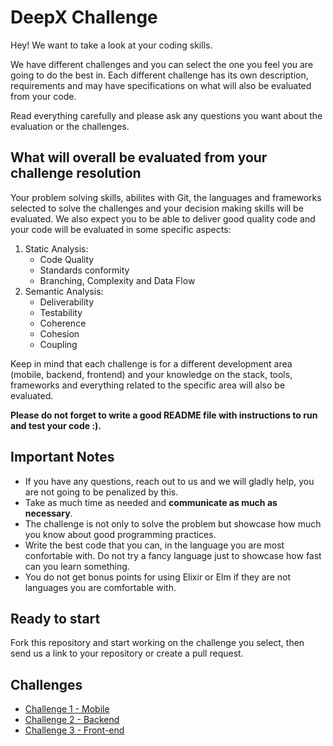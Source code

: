 # DeepX Challenge

Hey! We want to take a look at your coding skills.

We have different challenges and you can select the one you feel you are going to do the best in.
Each different challenge has its own description, requirements and may have specifications on what will also be evaluated from your code.

Read everything carefully and please ask any questions you want about the evaluation or the challenges.

## What will overall be evaluated from your challenge resolution

Your problem solving skills, abilites with Git, the languages and frameworks selected to solve the challenges and your decision making skills will be evaluated. We also expect you to be able to deliver good quality code and your code will be evaluated in some specific aspects:

1. Static Analysis:
    - Code Quality
    - Standards conformity
    - Branching, Complexity and Data Flow
2. Semantic Analysis:
    - Deliverability
    - Testability
    - Coherence
    - Cohesion
    - Coupling

Keep in mind that each challenge is for a different development area (mobile, backend, frontend) and your knowledge on the stack, tools, frameworks and everything related to the specific area will also be evaluated.

**Please do not forget to write a good README file with instructions to run and test your code :).**

## Important Notes

- If you have any questions, reach out to us and we will gladly help, you are not going to be penalized by this.
- Take as much time as needed and **communicate as much as necessary**.
- The challenge is not only to solve the problem but showcase how much you know about good programming practices.
- Write the best code that you can, in the language you are most confortable with. Do not try a fancy language just to showcase how fast can you learn something.
- You do not get bonus points for using Elixir or Elm if they are not languages you are comfortable with.

## Ready to start

Fork this repository and start working on the challenge you select, then send us a link to your repository or create a pull request.

## Challenges

- [Challenge 1 - Mobile](/challenge1.md)
- [Challenge 2 - Backend](/challenge2.md)
- [Challenge 3 - Front-end](/challenge3.md)
